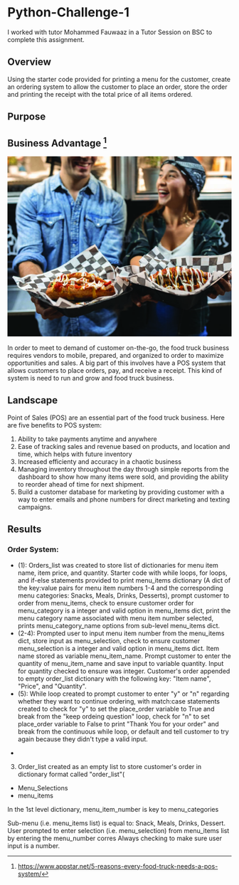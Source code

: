 # Python-Challenge-1

I worked with tutor Mohammed Fauwaaz in a Tutor Session on BSC to complete this assignment.

## Overview
Using the starter code provided for printing a menu for the customer, create an ordering system to allow the customer to place an order, store the order and printing the receipt with the total price of all items ordered.

## Purpose

## Business Advantage [^1]

![Food_Truck_POS](images/Food_Truck_POS.jpeg)

In order to meet to demand of customer on-the-go, the food truck business requires vendors to mobile, prepared, and organized to order to maximize opportunities and sales. A big part of this involves have a POS system that allows customers to place orders, pay, and receive a receipt. This kind of system is need to run and grow and food truck business.

## Landscape
Point of Sales (POS) are an essential part of the food truck business. Here are five benefits to POS system:
1. Ability to take payments anytime and anywhere
2. Ease of tracking sales and revenue based on products, and location and time, which helps with future inventory
3. Increased efficienty and accuracy in a chaotic business
4. Managing inventory throughout the day through simple reports from the dashboard to show how many items were sold, and providing the ability to reorder ahead of time for next shipment.
5. Build a customer database for marketing by providing customer with a way to enter emails and phone numbers for direct marketing and texting campaigns.

## Results

### Order System: 
* (1): Orders_list was created to store list of dictionaries for menu item name, item price, and quantity. Starter code with while loops, for loops, and if-else statements provided to print menu_items dictionary (A dict of the key:value pairs for menu item numbers 1-4 and the corresponding menu categories: Snacks, Meals, Drinks, Desserts), prompt customer to order from menu_items, check to ensure customer order for menu_category is a integer and valid option in menu_items dict, print the menu category name associated with menu item number selected, prints menu_category_name options from sub-level menu_items dict.
* (2-4): Prompted user to input menu item number from the menu_items dict, store input as menu_selection, check to ensure customer menu_selection is a integer and valid option in menu_items dict. Item name stored as variable menu_item_name. Prompt customer to enter the quantity of menu_item_name and save input to variable quantity. Input for quantity checked to ensure was integer. Customer's order appended to empty order_list dictionary with the following key: "Item name", "Price", and "Quantity".
* (5): While loop created to prompt customer to enter "y" or "n" regarding whether they want to continue ordering, with match:case statements created to check for "y" to set the place_order variable to True and break from the "keep ordeing question" loop, check for "n" to set place_order variable to False to print "Thank You for your order" and break from the continuous while loop, or default and tell customer to try again because they didn't type a valid input.
- 
3. Order_list created as an empty list to store customer's order in dictionary format called "order_list"(
 - Menu_Selections
 - menu_items

In the 1st level dictionary, menu_item_number is key to menu_categories

Sub-menu (i.e. menu_items list) is equal to: Snack, Meals, Drinks, Dessert. User prompted to enter selection (i.e. menu_selection) from menu_items list by entering the menu_number corres Always checking to make sure user input is a number.

[^1]: https://www.appstar.net/5-reasons-every-food-truck-needs-a-pos-system/
